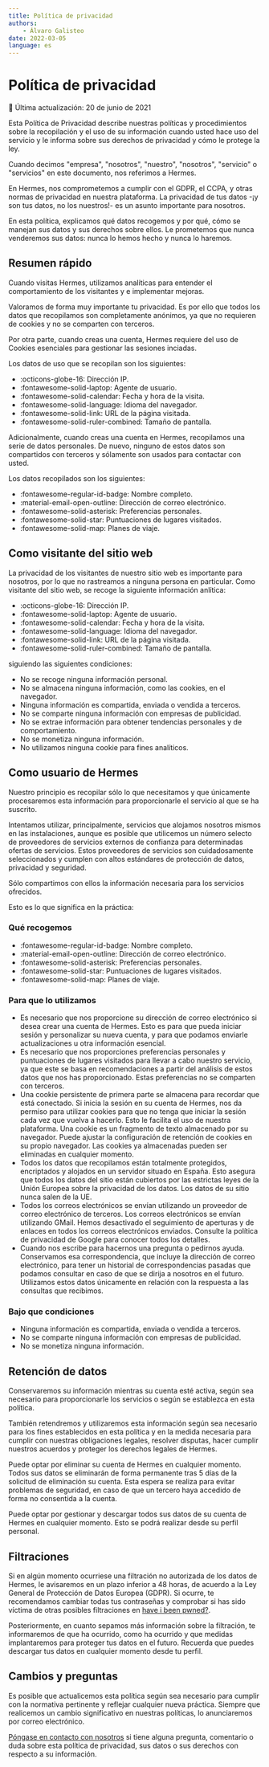 ```yaml
---
title: Política de privacidad
authors:
    - Álvaro Galisteo
date: 2022-03-05
language: es
---
```


# Política de privacidad

:date: Última actualización: 20 de junio de 2021

Esta Política de Privacidad describe nuestras políticas y procedimientos sobre la recopilación y el uso de su información cuando usted hace uso del servicio y le informa sobre sus derechos de privacidad y cómo le protege la ley.

Cuando decimos "empresa", "nosotros", "nuestro", "nosotros", "servicio" o "servicios" en este documento, nos referimos a Hermes.

En Hermes, nos comprometemos a cumplir con el GDPR, el CCPA, y otras normas de privacidad en nuestra plataforma. La privacidad de tus datos -¡y son tus datos, no los nuestros!- es un asunto importante para nosotros.

En esta política, explicamos qué datos recogemos y por qué, cómo se manejan sus datos y sus derechos sobre ellos. Le prometemos que nunca venderemos sus datos: nunca lo hemos hecho y nunca lo haremos.

## Resumen rápido

Cuando visitas Hermes, utilizamos analíticas para entender el comportamiento de los visitantes y e implementar mejoras.

Valoramos de forma muy importante tu privacidad. Es por ello que todos los datos que recopilamos son completamente anónimos, ya que no requieren de cookies y no se comparten con terceros.

Por otra parte, cuando creas una cuenta, Hermes requiere del uso de Cookies esenciales para gestionar las sesiones inciadas.

Los datos de uso que se recopilan son los siguientes:

- :octicons-globe-16: Dirección IP.
- :fontawesome-solid-laptop: Agente de usuario.
- :fontawesome-solid-calendar: Fecha y hora de la visita.
- :fontawesome-solid-language: Idioma del navegador.
- :fontawesome-solid-link: URL de la página visitada.
- :fontawesome-solid-ruler-combined: Tamaño de pantalla.

Adicionalmente, cuando creas una cuenta en Hermes, recopilamos una serie de datos personales. De nuevo, ninguno de estos datos son compartidos con terceros y sólamente son usados para contactar con usted.

Los datos recopilados son los siguientes:

- :fontawesome-regular-id-badge: Nombre completo.
- :material-email-open-outline: Dirección de correo electrónico.
- :fontawesome-solid-asterisk: Preferencias personales.
- :fontawesome-solid-star: Puntuaciones de lugares visitados.
- :fontawesome-solid-map: Planes de viaje.

## Como visitante del sitio web

La privacidad de los visitantes de nuestro sitio web es importante para nosotros, por lo que no rastreamos a ninguna persona en particular. Como visitante del sitio web, se recoge la siguiente información anlítica:

- :octicons-globe-16: Dirección IP.
- :fontawesome-solid-laptop: Agente de usuario.
- :fontawesome-solid-calendar: Fecha y hora de la visita.
- :fontawesome-solid-language: Idioma del navegador.
- :fontawesome-solid-link: URL de la página visitada.
- :fontawesome-solid-ruler-combined: Tamaño de pantalla.

siguiendo las siguientes condiciones:

- No se recoge ninguna información personal.
- No se almacena ninguna información, como las cookies, en el navegador.
- Ninguna información es compartida, enviada o vendida a terceros.
- No se comparte ninguna información con empresas de publicidad.
- No se extrae información para obtener tendencias personales y de comportamiento.
- No se monetiza ninguna información.
- No utilizamos ninguna cookie para fines analíticos.

## Como usuario de Hermes

Nuestro principio es recopilar sólo lo que necesitamos y que únicamente procesaremos esta información para proporcionarle el servicio al que se ha suscrito.

Intentamos utilizar, principalmente, servicios que alojamos nosotros mismos en las instalaciones, aunque es posible que utilicemos un número selecto de proveedores de servicios externos de confianza para determinadas ofertas de servicios. Estos proveedores de servicios son cuidadosamente seleccionados y cumplen con altos estándares de protección de datos, privacidad y seguridad.

Sólo compartimos con ellos la información necesaria para los servicios ofrecidos.

Esto es lo que significa en la práctica:

### Qué recogemos

- :fontawesome-regular-id-badge: Nombre completo.
- :material-email-open-outline: Dirección de correo electrónico.
- :fontawesome-solid-asterisk: Preferencias personales.
- :fontawesome-solid-star: Puntuaciones de lugares visitados.
- :fontawesome-solid-map: Planes de viaje.

### Para que lo utilizamos

- Es necesario que nos proporcione su dirección de correo electrónico si desea crear una cuenta de Hermes. Esto es para que pueda iniciar sesión y personalizar su nueva cuenta, y para que podamos enviarle actualizaciones u otra información esencial.
- Es necesario que nos proporciones preferencias personales y puntuaciones de lugares visitados para llevar a cabo nuestro servicio, ya que este se basa en recomendaciones a partir del análisis de estos datos que nos has proporcionado. Estas preferencias no se comparten con terceros.
- Una cookie persistente de primera parte se almacena para recordar que está conectado. Si inicia la sesión en su cuenta de Hermes, nos da permiso para utilizar cookies para que no tenga que iniciar la sesión cada vez que vuelva a hacerlo. Esto le facilita el uso de nuestra plataforma. Una cookie es un fragmento de texto almacenado por su navegador. Puede ajustar la configuración de retención de cookies en su propio navegador. Las cookies ya almacenadas pueden ser eliminadas en cualquier momento.
- Todos los datos que recopilamos están totalmente protegidos, encriptados y alojados en un servidor situado en España. Esto asegura que todos los datos del sitio están cubiertos por las estrictas leyes de la Unión Europea sobre la privacidad de los datos. Los datos de su sitio nunca salen de la UE.
- Todos los correos electrónicos se envían utilizando un proveedor de correo electrónico de terceros. Los correos electrónicos se envían utilizando GMail. Hemos desactivado el seguimiento de aperturas y de enlaces en todos los correos electrónicos enviados. Consulte la política de privacidad de Google para conocer todos los detalles.
- Cuando nos escribe para hacernos una pregunta o pedirnos ayuda. Conservamos esa correspondencia, que incluye la dirección de correo electrónico, para tener un historial de correspondencias pasadas que podamos consultar en caso de que se dirija a nosotros en el futuro. Utilizamos estos datos únicamente en relación con la respuesta a las consultas que recibimos.

### Bajo que condiciones

- Ninguna información es compartida, enviada o vendida a terceros.
- No se comparte ninguna información con empresas de publicidad.
- No se monetiza ninguna información.

## Retención de datos

Conservaremos su información mientras su cuenta esté activa, según sea necesario para proporcionarle los servicios o según se establezca en esta política.

También retendremos y utilizaremos esta información según sea necesario para los fines establecidos en esta política y en la medida necesaria para cumplir con nuestras obligaciones legales, resolver disputas, hacer cumplir nuestros acuerdos y proteger los derechos legales de Hermes.

Puede optar por eliminar su cuenta de Hermes en cualquier momento. Todos sus datos se eliminarán de forma permanente tras 5 días de la solicitud de eliminación su cuenta. Esta espera se realiza para evitar problemas de seguridad, en caso de que un tercero haya accedido de forma no consentida a la cuenta.

Puede optar por gestionar y descargar todos sus datos de su cuenta de Hermes en cualquier momento. Esto se podrá realizar desde su perfil personal.

## Filtraciones

Si en algún momento ocurriese una filtración no autorizada de los datos de Hermes, le avisaremos en un plazo inferior a 48 horas, de acuerdo a la Ley General de Protección de Datos Europea (GDPR). Si ocurre, te recomendamos cambiar todas tus contraseñas y comprobar si has sido víctima de otras posibles filtraciones en [have i been pwned?](https://haveibeenpwnd.com/).

Posteriormente, en cuanto sepamos más información sobre la filtración, te informaremos de que ha ocurrido, como ha ocurrido y que medidas implantaremos para proteger tus datos en el futuro. Recuerda que puedes descargar tus datos en cualquier momento desde tu perfil.

## Cambios y preguntas

Es posible que actualicemos esta política según sea necesario para cumplir con la normativa pertinente y reflejar cualquier nueva práctica. Siempre que realicemos un cambio significativo en nuestras políticas, lo anunciaremos por correo electrónico.

[Póngase en contacto con nosotros](../contacto) si tiene alguna pregunta, comentario o duda sobre esta política de privacidad, sus datos o sus derechos con respecto a su información.